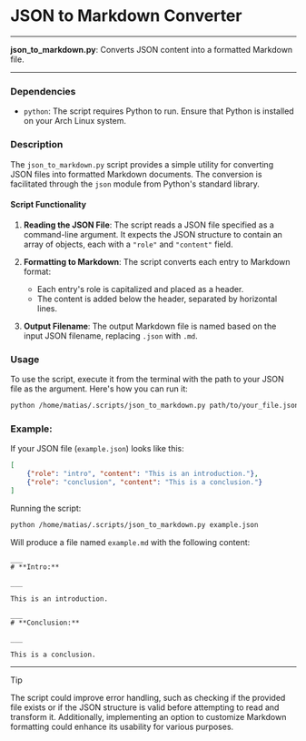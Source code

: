 # JSON to Markdown Converter

---

**json_to_markdown.py**: Converts JSON content into a formatted Markdown file.

---

### Dependencies

- `python`: The script requires Python to run. Ensure that Python is installed on your Arch Linux system.

### Description

The `json_to_markdown.py` script provides a simple utility for converting JSON files into formatted Markdown documents. The conversion is facilitated through the `json` module from Python's standard library. 

#### Script Functionality

1. **Reading the JSON File**: The script reads a JSON file specified as a command-line argument. It expects the JSON structure to contain an array of objects, each with a `"role"` and `"content"` field.
   
2. **Formatting to Markdown**: The script converts each entry to Markdown format:
   - Each entry's role is capitalized and placed as a header.
   - The content is added below the header, separated by horizontal lines.
   
3. **Output Filename**: The output Markdown file is named based on the input JSON filename, replacing `.json` with `.md`.

### Usage

To use the script, execute it from the terminal with the path to your JSON file as the argument. Here's how you can run it:

```bash
python /home/matias/.scripts/json_to_markdown.py path/to/your_file.json
```

### Example:

If your JSON file (`example.json`) looks like this:

```json
[
    {"role": "intro", "content": "This is an introduction."},
    {"role": "conclusion", "content": "This is a conclusion."}
]
```

Running the script:

```bash
python /home/matias/.scripts/json_to_markdown.py example.json
```

Will produce a file named `example.md` with the following content:

```
___
# **Intro:**

___

This is an introduction.

___
# **Conclusion:**

___

This is a conclusion.
```

---

> [!TIP]  
> The script could improve error handling, such as checking if the provided file exists or if the JSON structure is valid before attempting to read and transform it. Additionally, implementing an option to customize Markdown formatting could enhance its usability for various purposes.